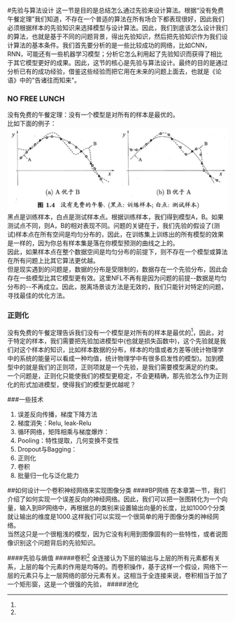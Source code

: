 #先验与算法设计
这一节是目的是总结怎么通过先验来设计算法。根据“没有免费午餐定理”我们知道，不存在一个普适的算法在所有场合下都表现很好，因此我们必须根据样本的先验知识来选择模型与设计算法。因此，我们到底该怎么设计我们的算法，也就是基于不同的问题背景，得出先验知识，然后把先验知识作为我们设计算法的基本条件。我们首先要分析的是一些比较成功的网络，比如CNN，RNN，可能还有一些机器学习模型；分析它怎么利用起了先验知识而获得了相比于其它模型更好的成果。因此，这节的核心是先验与算法设计。最终的目的是通过分析已有的成功经验，借鉴这些经验而把它用在未来的问题上面去，也就是《论语》中的"告诸往而知来"。  
### NO FREE LUNCH
没有免费的午餐定理：没有一个模型是对所有的样本是最优的。  
比如下面的例子：  
![](/assets/NO_FREE_LUNCH.png)  
黑点是训练样本，白点是测试样本点。根据训练样本，我们得到模型A，B。如果测试点不同，则A，B的相对表现不同。问题的关键在于，我们先验的假设了\(测试\)样本点在所有空间是均匀分布的，因此，在训练集上训练出的所有模型的效果是一样的，因为你总有样本集是落在你模型预测的曲线之上的。  
因此，如果样本点在整个数据空间是均匀分布的前提下，则不存在一个模型或算法在所有问题上比其它算法更优越。  
但是现实遇到的问题是，数据的分布是受限制的，数据存在一个先验分布，因此会存在一些模型比其它模型更有效。这里NFL不再有是因为问题的前提--数据是均匀分布的--不再成立。因此，脱离场景谈方法是无效的，我们只能针对特定的问题，寻找最佳的优化方法。

### 正则化

没有免费的午餐定理告诉我们没有一个模型是对所有的样本是最优的[^1]，因此，对于特定的样本，我们需要把先验加进模型中\(也就是损失函数中\)，这个先验就是我们对这个样本的知识，比如样本数据的分布，样本的均值或者方差等\(统计物理学中的系统的能量可以看成一种均值，统计物理学中有很多启发性的模型\)。加到模型中的就是我们的正则项，正则项就是一个先验，是我们需要模型满足的约束。  
一个问题是，正则化只能使我们的模型更稳定，不会更精确，那先验怎么作为正则化的形式加进模型，使得我们的模型更优越呢？  

###一些技术
1. 误差反向传播，梯度下降方法
2. 梯度消失：Relu, leak-Relu
3. 循环网络，矩阵相乘与梯度爆炸： 
4. Pooling：特性提取，几何变换不变性  
5. Dropout与Bagging：  
6. 正则化  
7. 卷积  
8. 批量归一化与泛化能力  

##如何设计一个卷积神经网络来实现图像分类
####BP网络
在本章第一节，我们介绍了如何实现一个误差反向的神经网络。因此，我们可以把一张图转化为一个向量，输入到BP网络中，再根据总的类别来设置输出向量的长度，比如1000个分类就让输出的维度是1000.这样我们可以实现一个很简单的用于图像分类的神经网络。    
当然这只是一个很粗浅的模型，因为它没有利用到图像固有的一些特性，或者说图像识别这个问题背后的先验知识。

####先验与熵值
#####卷积[^1]
全连接认为下层的输出与上层的所有元素都有关系，上层的每个元素的作用是均等的。而卷积操作，基于这样一个假设，网络下一层的元素只与上一层网络的部分元素有关。这相当于全连接来说，卷积相当于加了一个矩形窗，这是一个很强的先验，
#####池化

[^1]: 

